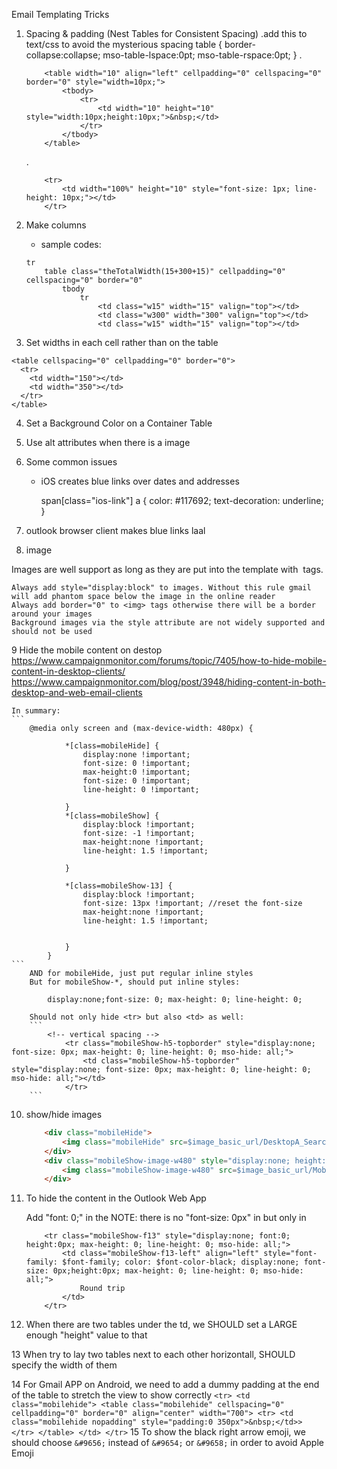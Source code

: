 Email Templating Tricks


1. Spacing & padding (Nest Tables for Consistent Spacing)
	.add this to text/css to avoid the mysterious spacing
		table { border-collapse:collapse; mso-table-lspace:0pt; mso-table-rspace:0pt; } 
	.<!-- horizontal spacing -->
	```
		<table width="10" align="left" cellpadding="0" cellspacing="0"  border="0" style="width=10px;">
			<tbody>
				<tr>
					<td width="10" height="10"  style="width:10px;height:10px;">&nbsp;</td>
				</tr>
			</tbody>
		</table>
	```

	.<!-- vertical spacing -->
	```
		<tr>
			<td width="100%" height="10" style="font-size: 1px; line-height: 10px;"></td>
		</tr>
	```
2. Make columns
	- sample codes:
	```
	tr
		table class="theTotalWidth(15+300+15)" cellpadding="0" cellspacing="0" border="0"
			tbody 
				tr
					<td class="w15" width="15" valign="top"></td>
					<td class="w300" width="300" valign="top"></td>
					<td class="w15" width="15" valign="top"></td>

	```
3. Set widths in each cell rather than on the table
```
<table cellspacing="0" cellpadding="0" border="0">
  <tr>
    <td width="150"></td>
    <td width="350"></td>
  </tr>
</table>
```

4. Set a Background Color on a Container Table

5. Use alt attributes when there is a image

6. Some common issues
	- iOS creates blue links over dates and addresses
	
		span[class="ios-link"] a {
		  color: #117692;
		  text-decoration: underline;
		}

7. outlook browser client makes blue links
	<a>
		<span style="text-decoration:none;">laal</span>
	</a>

8. image 

Images are well support as long as they are put into the template with <img> tags.

	Always add style="display:block" to images. Without this rule gmail will add phantom space below the image in the online reader
	Always add border="0" to <img> tags otherwise there will be a border around your images
	Background images via the style attribute are not widely supported and should not be used

9 Hide the mobile content on destop
	https://www.campaignmonitor.com/forums/topic/7405/how-to-hide-mobile-content-in-desktop-clients/
	https://www.campaignmonitor.com/blog/post/3948/hiding-content-in-both-desktop-and-web-email-clients

	In summary:
	```
		@media only screen and (max-device-width: 480px) {

				*[class=mobileHide] { 
					display:none !important;
					font-size: 0 !important;
					max-height:0 !important;
					font-size: 0 !important;
					line-height: 0 !important;

				}
				*[class=mobileShow] { 
					display:block !important;
					font-size: -1 !important;
					max-height:none !important;
					line-height: 1.5 !important;

				}

				*[class=mobileShow-13] { 
					display:block !important;
					font-size: 13px !important; //reset the font-size
					max-height:none !important;
					line-height: 1.5 !important;


				}
			}
	```
		AND for mobileHide, just put regular inline styles
		But for mobileShow-*, should put inline styles:  

			display:none;font-size: 0; max-height: 0; line-height: 0;

		Should not only hide <tr> but also <td> as well:
		```
			<!-- vertical spacing -->
				<tr class="mobileShow-h5-topborder" style="display:none; font-size: 0px; max-height: 0; line-height: 0; mso-hide: all;">
					<td class="mobileShow-h5-topborder" style="display:none; font-size: 0px; max-height: 0; line-height: 0; mso-hide: all;"></td>
				</tr>
		```

10. show/hide images
	```html
		<div class="mobileHide">
			<img class="mobileHide" src=$image_basic_url/DesktopA_SearchWidget.png  alt="" class="" width="700" height="90" border="0" style="display:block; width:700px; height: 90px;">
		</div>
		<div class="mobileShow-image-w480" style="display:none; height: 90px; max-height: 0; width:0px; mso-hide: all;"> 
			<img class="mobileShow-image-w480" src=$image_basic_url/MobileA_SearchWidget.png  alt="" class="" width="0" border="0" style="display:block; width:0; height: 90px; mso-hide: all;">
		</div>
	```

11. To hide the content in the Outlook Web App

	Add "font: 0;" in the <tr>
	NOTE: there is no "font-size: 0px" in <tr> but only in <td>
	```
		<tr class="mobileShow-f13" style="display:none; font:0; height:0px; max-height: 0; line-height: 0; mso-hide: all;">
			<td class="mobileShow-f13-left" align="left" style="font-family: $font-family; color: $font-color-black; display:none; font-size: 0px;height:0px; max-height: 0; line-height: 0; mso-hide: all;">
				Round trip
			</td>
		</tr>
	```
12. When there are two tables under the td, we SHOULD set a LARGE enough "height" value to that <td> 

13 When try to lay two tables next to each other horizontall, SHOULD specify the width of them

14 For Gmail APP on Android, we need to add a dummy padding at the end of the table to stretch the view to show correctly
	```
					<tr>
					<td class="mobilehide">
						<table class="mobilehide" cellspacing="0" cellpadding="0" border="0" align="center" width="700">
							<tr>
								 <td class="mobilehide nopadding" style="padding:0 350px">&nbsp;</td>>
							</tr>
						</table>
					</td>
				</tr>
	```
15 To show the black right arrow emoji, we should choose `&#9656;` instead of `&#9654;` or `&#9658;` in order to avoid Apple Emoji

		